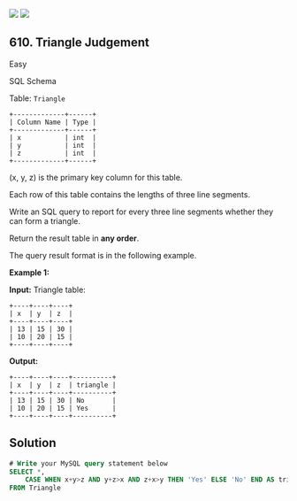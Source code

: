 [![](https://img.shields.io/github/stars/javadev/LeetCode-in-Java?label=Stars&style=flat-square)](https://github.com/javadev/LeetCode-in-Java)
[![](https://img.shields.io/github/forks/javadev/LeetCode-in-Java?label=Fork%20me%20on%20GitHub%20&style=flat-square)](https://github.com/javadev/LeetCode-in-Java/fork)

## 610\. Triangle Judgement

Easy

SQL Schema

Table: `Triangle`

    +-------------+------+ 
    | Column Name | Type | 
    +-------------+------+ 
    | x           | int  | 
    | y           | int  | 
    | z           | int  | 
    +-------------+------+ 

(x, y, z) is the primary key column for this table. 

Each row of this table contains the lengths of three line segments.

Write an SQL query to report for every three line segments whether they can form a triangle.

Return the result table in **any order**.

The query result format is in the following example.

**Example 1:**

**Input:** Triangle table:
    
    +----+----+----+ 
    | x  | y  | z  | 
    +----+----+----+ 
    | 13 | 15 | 30 | 
    | 10 | 20 | 15 | 
    +----+----+----+

**Output:** 
    
    +----+----+----+----------+ 
    | x  | y  | z  | triangle | 
    +----+----+----+----------+ 
    | 13 | 15 | 30 | No       | 
    | 10 | 20 | 15 | Yes      |
    +----+----+----+----------+

## Solution

```sql
# Write your MySQL query statement below
SELECT *,
    CASE WHEN x+y>z AND y+z>x AND z+x>y THEN 'Yes' ELSE 'No' END AS triangle
FROM Triangle
```